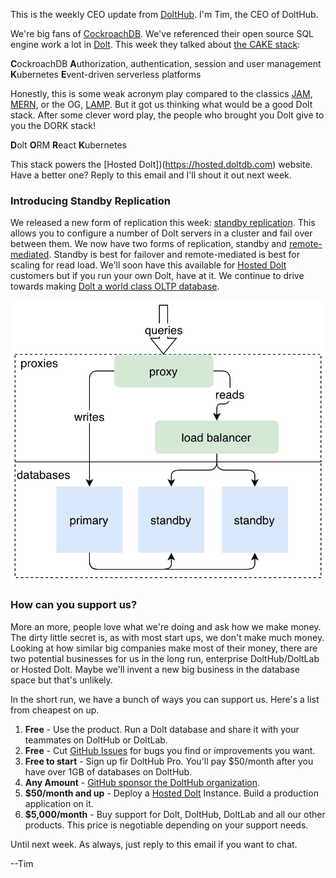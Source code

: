 This is the weekly CEO update from [DoltHub](https://www.dolthub.com/). I'm Tim, the CEO of DoltHub. 

We're big fans of [CockroachDB](https://www.cockroachlabs.com/). We've referenced their open source SQL engine work a lot in [Dolt](https://www.doltdb.com). This week they talked about [the CAKE stack](https://thenewstack.io/have-some-cake-the-new-stateful-serverless-stack/):

**C**ockroachDB
**A**uthorization, authentication, session and user management
**K**ubernetes
**E**vent-driven serverless platforms

Honestly, this is some weak acronym play compared to the classics [JAM](https://en.wikipedia.org/wiki/Jamstack), [MERN](https://www.mongodb.com/mern-stack), or the OG, [LAMP](https://en.wikipedia.org/wiki/LAMP_(software_bundle)). But it got us thinking what would be a good Dolt stack. After some clever word play, the people who brought you Dolt give to you the DORK stack!

**D**olt
**O**RM
**R**eact
**K**ubernetes

This stack powers the [Hosted Dolt])(https://hosted.doltdb.com) website. Have a better one? Reply to this email and I'll shout it out next week.

### Introducing Standby Replication

We released a new form of replication this week: [standby replication](https://www.dolthub.com/blog/2022-10-19-standby-replication/). This allows you to configure a number of Dolt servers in a cluster and fail over between them. We now have two forms of replication, standby and [remote-mediated](https://docs.dolthub.com/sql-reference/server/replication). Standby is best for failover and remote-mediated is best for scaling for read load. We'll soon have this available for [Hosted Dolt](https://hosted.doltdb.com) customers but if you run your own Dolt, have at it. We continue to drive towards making [Dolt a world class OLTP database](https://www.dolthub.com/blog/2021-06-14-dolt-is-a-database/).

[![Standby Replication](../images/dolt-standby-replication.png)](https://www.dolthub.com/blog/2022-10-19-standby-replication/)

### 



### How can you support us?

More an more, people love what we're doing and ask how we make money. The dirty little secret is, as with most start ups, we don't make much money. Looking at how similar big companies make most of their money, there are two potential businesses for us in the long run, enterprise DoltHub/DoltLab or Hosted Dolt. Maybe we'll invent a new big business in the database space but that's unlikely. 

In the short run, we have a bunch of ways you can support us. Here's a list from cheapest on up.

1. **Free** - Use the product. Run a Dolt database and share it with your teammates on DoltHub or DoltLab.
2. **Free** - Cut [GitHub Issues](https://github.com/dolthub/dolt/issues) for bugs you find or improvements you want.
3. **Free to start** - Sign up fir DoltHub Pro. You'll pay $50/month after you have over 1GB of databases on DoltHub.
4. **Any Amount** - [GitHub sponsor the DoltHub organization](https://github.com/sponsors/dolthub).
5. **$50/month and up** - Deploy a [Hosted Dolt](https://hosted.doltdb.com) Instance. Build a production application on it.
6. **$5,000/month** - Buy support for Dolt, DoltHub, DoltLab and all our other products. This price is negotiable depending on your support needs.

Until next week. As always, just reply to this email if you want to chat.

--Tim
